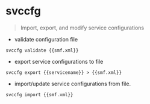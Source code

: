 # svccfg

> Import, export, and modify service configurations

- validate configuration file

`svccfg validate {{smf.xml}}`

- export service configurations to file

`svccfg export {{servicename}} > {{smf.xml}}`

- import/update service configurations from file.

`svccfg import {{smf.xml}}`
